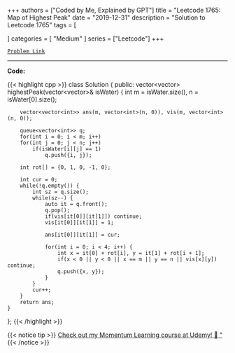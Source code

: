 
+++
authors = ["Coded by Me, Explained by GPT"]
title = "Leetcode 1765: Map of Highest Peak"
date = "2019-12-31"
description = "Solution to Leetcode 1765"
tags = [
    
]
categories = [
    "Medium"
]
series = ["Leetcode"]
+++



[`Problem Link`](https://leetcode.com/problems/map-of-highest-peak/description/)

---

**Code:**

{{< highlight cpp >}}
class Solution {
public:
    vector<vector<int>> highestPeak(vector<vector<int>>& isWater) {
        int m = isWater.size(), n = isWater[0].size();
        
        vector<vector<int>> ans(m, vector<int>(n, 0)), vis(m, vector<int>(n, 0));
        
        queue<vector<int>> q;
        for(int i = 0; i < m; i++)
        for(int j = 0; j < n; j++)
            if(isWater[i][j] == 1)
                q.push({i, j});
        
        int rot[] = {0, 1, 0, -1, 0};
        
        int cur = 0;
        while(!q.empty()) {
            int sz = q.size();
            while(sz--) {
                auto it = q.front();
                q.pop();
                if(vis[it[0]][it[1]]) continue;
                vis[it[0]][it[1]] = 1;
                
                ans[it[0]][it[1]] = cur;
                
                for(int i = 0; i < 4; i++) {
                    int x = it[0] + rot[i], y = it[1] + rot[i + 1];
                    if(x < 0 || y < 0 || x == m || y == n || vis[x][y]) continue;
                    q.push({x, y});
                }
            }
            cur++;
        }
        return ans;
    }
};
{{< /highlight >}}



{{< notice tip >}}
[Check out my Momentum Learning course at Udemy! 🚀 "](https://www.udemy.com/course/blind-75-the-data-structures-and-algorithms-essentials/)
{{< /notice >}}


